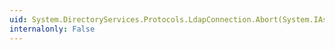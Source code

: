 ```yaml
---
uid: System.DirectoryServices.Protocols.LdapConnection.Abort(System.IAsyncResult)
internalonly: False
---
```

